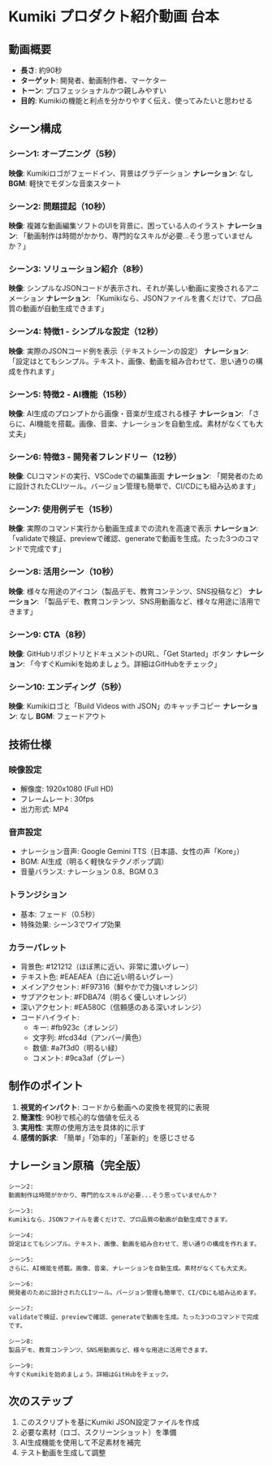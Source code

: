 # Kumiki プロダクト紹介動画 台本

## 動画概要
- **長さ**: 約90秒
- **ターゲット**: 開発者、動画制作者、マーケター
- **トーン**: プロフェッショナルかつ親しみやすい
- **目的**: Kumikiの機能と利点を分かりやすく伝え、使ってみたいと思わせる

## シーン構成

### シーン1: オープニング（5秒）
**映像**: Kumikiロゴがフェードイン、背景はグラデーション
**ナレーション**: なし
**BGM**: 軽快でモダンな音楽スタート

### シーン2: 問題提起（10秒）
**映像**: 複雑な動画編集ソフトのUIを背景に、困っている人のイラスト
**ナレーション**: 
「動画制作は時間がかかり、専門的なスキルが必要...そう思っていませんか？」

### シーン3: ソリューション紹介（8秒）
**映像**: シンプルなJSONコードが表示され、それが美しい動画に変換されるアニメーション
**ナレーション**: 
「Kumikiなら、JSONファイルを書くだけで、プロ品質の動画が自動生成できます」

### シーン4: 特徴1 - シンプルな設定（12秒）
**映像**: 実際のJSONコード例を表示（テキストシーンの設定）
**ナレーション**: 
「設定はとてもシンプル。テキスト、画像、動画を組み合わせて、思い通りの構成を作れます」

### シーン5: 特徴2 - AI機能（15秒）
**映像**: AI生成のプロンプトから画像・音楽が生成される様子
**ナレーション**: 
「さらに、AI機能を搭載。画像、音楽、ナレーションを自動生成。素材がなくても大丈夫」

### シーン6: 特徴3 - 開発者フレンドリー（12秒）
**映像**: CLIコマンドの実行、VSCodeでの編集画面
**ナレーション**: 
「開発者のために設計されたCLIツール。バージョン管理も簡単で、CI/CDにも組み込めます」

### シーン7: 使用例デモ（15秒）
**映像**: 実際のコマンド実行から動画生成までの流れを高速で表示
**ナレーション**: 
「validateで検証、previewで確認、generateで動画を生成。たった3つのコマンドで完成です」

### シーン8: 活用シーン（10秒）
**映像**: 様々な用途のアイコン（製品デモ、教育コンテンツ、SNS投稿など）
**ナレーション**: 
「製品デモ、教育コンテンツ、SNS用動画など、様々な用途に活用できます」

### シーン9: CTA（8秒）
**映像**: GitHubリポジトリとドキュメントのURL、「Get Started」ボタン
**ナレーション**: 
「今すぐKumikiを始めましょう。詳細はGitHubをチェック」

### シーン10: エンディング（5秒）
**映像**: Kumikiロゴと「Build Videos with JSON」のキャッチコピー
**ナレーション**: なし
**BGM**: フェードアウト

## 技術仕様

### 映像設定
- 解像度: 1920x1080 (Full HD)
- フレームレート: 30fps
- 出力形式: MP4

### 音声設定
- ナレーション音声: Google Gemini TTS（日本語、女性の声「Kore」）
- BGM: AI生成（明るく軽快なテクノポップ調）
- 音量バランス: ナレーション 0.8、BGM 0.3

### トランジション
- 基本: フェード（0.5秒）
- 特殊効果: シーン3でワイプ効果

### カラーパレット
- 背景色: #121212（ほぼ黒に近い、非常に濃いグレー）
- テキスト色: #EAEAEA（白に近い明るいグレー）
- メインアクセント: #F97316（鮮やかで力強いオレンジ）
- サブアクセント: #FDBA74（明るく優しいオレンジ）
- 深いアクセント: #EA580C（信頼感のある深いオレンジ）
- コードハイライト:
  - キー: #fb923c（オレンジ）
  - 文字列: #fcd34d（アンバー/黄色）
  - 数値: #a7f3d0（明るい緑）
  - コメント: #9ca3af（グレー）

## 制作のポイント

1. **視覚的インパクト**: コードから動画への変換を視覚的に表現
2. **簡潔性**: 90秒で核心的な価値を伝える
3. **実用性**: 実際の使用方法を具体的に示す
4. **感情的訴求**: 「簡単」「効率的」「革新的」を感じさせる

## ナレーション原稿（完全版）

```
シーン2:
動画制作は時間がかかり、専門的なスキルが必要...そう思っていませんか？

シーン3:
Kumikiなら、JSONファイルを書くだけで、プロ品質の動画が自動生成できます。

シーン4:
設定はとてもシンプル。テキスト、画像、動画を組み合わせて、思い通りの構成を作れます。

シーン5:
さらに、AI機能を搭載。画像、音楽、ナレーションを自動生成。素材がなくても大丈夫。

シーン6:
開発者のために設計されたCLIツール。バージョン管理も簡単で、CI/CDにも組み込めます。

シーン7:
validateで検証、previewで確認、generateで動画を生成。たった3つのコマンドで完成です。

シーン8:
製品デモ、教育コンテンツ、SNS用動画など、様々な用途に活用できます。

シーン9:
今すぐKumikiを始めましょう。詳細はGitHubをチェック。
```

## 次のステップ

1. このスクリプトを基にKumiki JSON設定ファイルを作成
2. 必要な素材（ロゴ、スクリーンショット）を準備
3. AI生成機能を使用して不足素材を補完
4. テスト動画を生成して調整